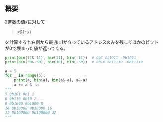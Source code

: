 ## 概要

2進数の値$x$に対して

> $x \& (-x)$

を計算すると右側から最初に1が立っているアドレスのみを残してほかのビットが0で埋まった値が返ってくる。

```Python
print(bin(11&-11), bin(11), bin(-11))  # 0b1 0b1011 -0b1011
print(bin(30&-30), bin(30), bin(-30))  # 0b10 0b11110 -0b11110

a = 5
for _ in range(5):
	print(a, bin(a), bin(a&-a), a&-a)
	a += a & -a
"""
5 0b101 0b1 1
6 0b110 0b10 2
8 0b1000 0b1000 8
16 0b10000 0b10000 16
32 0b100000 0b100000 32
"""
```
